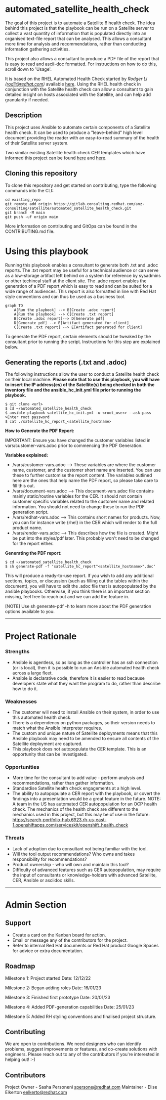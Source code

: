 # automated_satellite_health_check

The goal of this project is to automate a Satellite 6 health check. The idea behind this project is that the playbook can be run on a Satellite server to collect a vast quantity of information that is populated directly into an organised text-file report that can be analysed. This allows a consultant more time for analysis and recommendations, rather than conducting information gathering activities. 

This project also allows a consultant to produce a PDF file of the report that is easy to read and ascii-doc formatted. For instructions on how to do this, scroll down to 'Usage'.

It is based on the RHEL Automated Health Check started by *Rodger Li (rodli@redhat.com)* available [here](https://gitlab.consulting.redhat.com/automated_health_check_crew/rhel).  Using the RHEL health check in conjunction with the Satellite health check can allow a consultant to gain detailed insight on hosts associated with the Satellite, and can help add granularity if needed.


## Description
This project uses Ansible to automate certain components of a Satellite health check. It can be used to produce a "leave-behind" high level document providing the reader with an easy-to-read summary of the health of their Satellite server system.

Two similar existing Satellite health check CER templates which have informed this project can be found [here](https://gitlab.consulting.redhat.com/customer-success/consulting-engagement-reports/client-cers/viavi-satellite-6-healthcheck) and [here](https://gitlab.consulting.redhat.com/customer-success/consulting-engagement-reports/client-cers/asml/2021-01-asml-satellite-healthcheck).


## Cloning this repository
To clone this repository and get started on contributing, type the following commands into the CLI:
```
cd existing_repo
git remote add origin https://gitlab.consulting.redhat.com/anz-consulting/satellite/automated_satellite_health_check.git
git branch -M main
git push -uf origin main
```
More information on contributing and GitOps can be found in the CONTRIBUTING.md file.

# Using this playbook
Running this playbook enables a consultant to generate both .txt and .adoc reports. The .txt report may be useful for a technical audience or can serve as a low-storage artifact left behind on a system for reference by sysadmins or other techincal staff at the client site. The .adoc report enables the generation of a PDF report which is easy to read and can be suited for a wide range of audiences. This report is also formatted in line with Red Hat style conventions and can thus be used as a business tool. 

```mermaid
graph TD
    A[Run the playbook] --> B[Create .adoc report]
    A[Run the playbook] --> C[Create .txt report]
    B[Create .adoc report]--> D[Generate pdf]
    D[Generate pdf] --> E[Artifact generated for client]
    C[Create .txt report] --> E[Artifact generated for client]
```

To generate the PDF report, certain elements should be tweaked by the consultant prior to running the script. Instructions for this step are explained below.

## Generating the reports (.txt and .adoc)
The following instructions allow the user to conduct a Satellite health check on their local machine. **Please note that to use this playbook, you will have to insert the IP address(es) of the Satellite(s) being checked in both the inventory file and the ansible_hc_init.yml file prior to running the playbook.**
```
$ git clone <url>
$ cd ~/automated_satellite_health_check
$ ansible-playbook satellite_hc_init.yml -u <root_user> --ask-pass
>Enter root password
$ cat ./satellite_hc_report_<satellite_hostname>
```

**How to Generate the PDF Report:**

IMPORTANT: Ensure you have changed the customer variables listed in vars/customer-vars.adoc prior to commencing the PDF Generation.

**Variables explained:**
- /vars/customer-vars.adoc --> These variables are where the customer name, customer, and the customer short name are inserted. You can use these to further customise the report content. The variables outlined here are the ones that help name the PDF report, so please take care to fill this out.
- /vars/document-vars.adoc --> This document-vars.adoc file contains mainly static/routine variables for the CER. It should not contain customer specific variables related to the customer name and related information. You should not need to change these to run the PDF generation script.
- /vars/redhat-vars.adoc --> This contains short names for products. Now, you can for instance write {rhel} in the CER which will render to the full product name. 
- /vars/render-vars.adoc --> This describes how the file is created. Might be put into the styles/pdf later. This probably won't need to be changed for the report either.

**Generating the PDF report:**
```
$ cd ~/automated_satellite_health_check
$ sh generate-pdf -f 'satellite_hc_report"<satellite_hostname>".doc'
```
This will produce a ready-to-use report. If you wish to add any additional sections, topics, or discussion (such as filling out the tables within the document), you will have to edit the .adoc file that is autopopulated by the ansible playbooks. Otherwise, if you think there is an important section missing, feel free to reach out and we can add the feature in.

[NOTE] Use sh generate-pdf -h to learn more about the PDF generation options available to you.

*******

# Project Rationale
### Strengths
- Ansible is agentless, so as long as the controller has an ssh connection (or is local), then it is possible to run an Ansible automated health check across a large fleet.
- Ansible is declarative code, therefore it is easier to read because developers state what they want the program to do, rather than describe how to do it.

### Weaknesses
- The customer will need to install Ansible on their system, in order to use this automated health check.
- There is a dependency on python packages, so their version needs to match what the Ansible interpreter requires.
- The custom and unique nature of Satellite deployments means that this Ansible playbook may need to be amended to ensure all contents of the Satellite deployment are captured.
- This playbook does not autopopulate the CER template. This is an opportunity that can be investigated.

### Opportunities
- More time for the consultant to add value - perform analysis and recommendations, rather than gather information.
- Standardise Satellite health check engagements at a high level.
- The ability to autopopulate a CER report with the playbook, or covert the findings into a presentation would be a great feature in the future. NOTE: A team in the US has automated CER autopopulation for an OCP health check. The mechanics of the health check are different to the mechanics used in this project, but this may be of use in the future:
https://search-portfolio-hub.6923.rh-us-east-1.openshiftapps.com/serviceskit/openshift_health_check

### Threats
- Lack of adoption due to consultant not being familiar with the tool.
- Will the tool output recommendations? Who owns and takes responsibility for recommendations?
- Product ownership - who will own and maintain this tool?
- Difficulty of advanced features such as CER autopopulation, may require the input of consultants or knowledge-holders with advanced Satellite, CER, Ansible or asciidoc skills.


*******
# Admin Section

## Support
- Create a card on the Kanban board for action.
- Email or message any of the contributors for the project.
- Refer to internal Red Hat documents or Red Hat product Google Spaces for advice or extra documentation.

## Roadmap

Milestone 1: Project started
Date: 12/12/22

Milestone 2: Began adding roles
Date: 16/01/23

Milestone 3: Finished first prototype
Date: 20/01/23

Milestone 4: Added PDF-generation capabilities
Date: 25/01/23

Milestone 5: Added RH styling conventions and finalised project structure.

## Contributing
We are open to contributions. 
We need designers who can identify problems, suggest improvements or features, and co-create solutions with engineers. Please reach out to any of the contributors if you're interested in helping out! :-)


## Contributors
Project Owner - Sasha Personeni spersone@redhat.com
Maintainer - Elise Elkerton eelkerto@redhat.com
